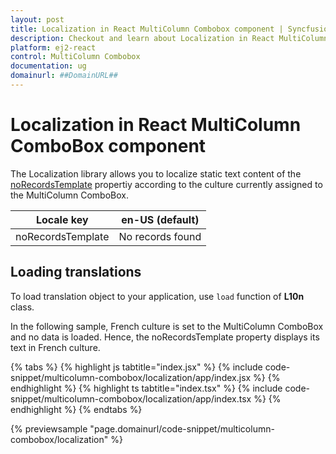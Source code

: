 ```yaml
---
layout: post
title: Localization in React MultiColumn Combobox component | Syncfusion
description: Checkout and learn about Localization in React MultiColumn Combobox component of Syncfusion Essential JS 2 and more.
platform: ej2-react
control: MultiColumn Combobox
documentation: ug
domainurl: ##DomainURL##
---
```


# Localization in React MultiColumn ComboBox component

The Localization library allows you to localize static text content of the [noRecordsTemplate](https://ej2.syncfusion.com/react/documentation/api/multicolumn-combobox/#norecordstemplate) propertiy according to the culture currently assigned to the MultiColumn ComboBox.

| Locale key | en-US (default)  |
|------|------|
| noRecordsTemplate |  No records found |

## Loading translations

To load translation object to your application, use `load` function of **L10n** class.

In the following sample, French culture is set to the MultiColumn ComboBox and no data is loaded. Hence, the noRecordsTemplate property displays its text in French culture.

{% tabs %}
{% highlight js tabtitle="index.jsx" %}
{% include code-snippet/multicolumn-combobox/localization/app/index.jsx %}
{% endhighlight %}
{% highlight ts tabtitle="index.tsx" %}
{% include code-snippet/multicolumn-combobox/localization/app/index.tsx %}
{% endhighlight %}
{% endtabs %}

{% previewsample "page.domainurl/code-snippet/multicolumn-combobox/localization" %}
